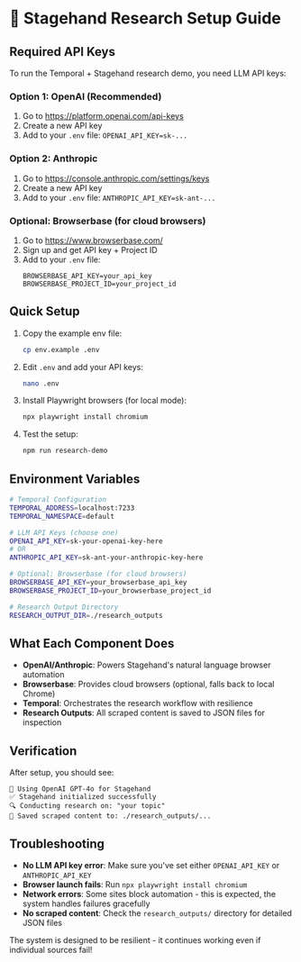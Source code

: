 # 🚀 Stagehand Research Setup Guide

## Required API Keys

To run the Temporal + Stagehand research demo, you need LLM API keys:

### Option 1: OpenAI (Recommended)
1. Go to https://platform.openai.com/api-keys
2. Create a new API key
3. Add to your `.env` file: `OPENAI_API_KEY=sk-...`

### Option 2: Anthropic
1. Go to https://console.anthropic.com/settings/keys
2. Create a new API key  
3. Add to your `.env` file: `ANTHROPIC_API_KEY=sk-ant-...`

### Optional: Browserbase (for cloud browsers)
1. Go to https://www.browserbase.com/
2. Sign up and get API key + Project ID
3. Add to your `.env` file:
   ```
   BROWSERBASE_API_KEY=your_api_key
   BROWSERBASE_PROJECT_ID=your_project_id
   ```

## Quick Setup

1. Copy the example env file:
   ```bash
   cp env.example .env
   ```

2. Edit `.env` and add your API keys:
   ```bash
   nano .env
   ```

3. Install Playwright browsers (for local mode):
   ```bash
   npx playwright install chromium
   ```

4. Test the setup:
   ```bash
   npm run research-demo
   ```

## Environment Variables

```bash
# Temporal Configuration
TEMPORAL_ADDRESS=localhost:7233
TEMPORAL_NAMESPACE=default

# LLM API Keys (choose one)
OPENAI_API_KEY=sk-your-openai-key-here
# OR
ANTHROPIC_API_KEY=sk-ant-your-anthropic-key-here

# Optional: Browserbase (for cloud browsers)
BROWSERBASE_API_KEY=your_browserbase_api_key
BROWSERBASE_PROJECT_ID=your_browserbase_project_id

# Research Output Directory
RESEARCH_OUTPUT_DIR=./research_outputs
```

## What Each Component Does

- **OpenAI/Anthropic**: Powers Stagehand's natural language browser automation
- **Browserbase**: Provides cloud browsers (optional, falls back to local Chrome)
- **Temporal**: Orchestrates the research workflow with resilience
- **Research Outputs**: All scraped content is saved to JSON files for inspection

## Verification

After setup, you should see:
```
🤖 Using OpenAI GPT-4o for Stagehand
✅ Stagehand initialized successfully
🔍 Conducting research on: "your topic"
💾 Saved scraped content to: ./research_outputs/...
```

## Troubleshooting

- **No LLM API key error**: Make sure you've set either `OPENAI_API_KEY` or `ANTHROPIC_API_KEY`
- **Browser launch fails**: Run `npx playwright install chromium`
- **Network errors**: Some sites block automation - this is expected, the system handles failures gracefully
- **No scraped content**: Check the `research_outputs/` directory for detailed JSON files

The system is designed to be resilient - it continues working even if individual sources fail! 